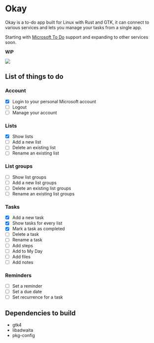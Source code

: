 # Okay

Okay is a to-do app built for Linux with Rust and GTK, it can connect to various services and lets you manage your tasks from a single app.

Starting with [Microsoft To Do](https://todo.microsoft.com/) support and expanding to other services soon.

**WIP**

<img src="https://raw.githubusercontent.com/edfloreshz/do/main/src/assets/app.png"/>

## List of things to do

### Account
- [x] Login to your personal Microsoft account
- [ ] Logout
- [ ] Manage your account

### Lists
- [x] Show lists
- [ ] Add a new list
- [ ] Delete an existing list
- [ ] Rename an existing list

### List groups
- [ ] Show list groups
- [ ] Add a new list groups
- [ ] Delete an existing list groups
- [ ] Rename an existing list groups

### Tasks
- [x] Add a new task
- [x] Show tasks for every list
- [x] Mark a task as completed
- [ ] Delete a task
- [ ] Rename a task
- [ ] Add steps
- [ ] Add to My Day
- [ ] Add files
- [ ] Add notes

### Reminders
- [ ] Set a reminder
- [ ] Set a due date
- [ ] Set recurrence for a task

## Dependencies to build
- gtk4
- libadwaita
- pkg-config
